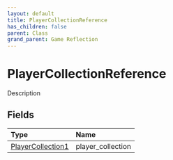 ```yaml
---
layout: default
title: PlayerCollectionReference
has_children: false
parent: Class
grand_parent: Game Reflection
---
```

# PlayerCollectionReference
Description 

## Fields

| Type | Name |
|:-------------|:--------------|
| [PlayerCollection1](/docs/game-reflection/components/player_collection1) | player_collection |

